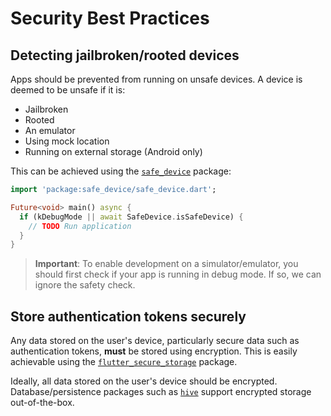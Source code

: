 # Security Best Practices

## Detecting jailbroken/rooted devices

Apps should be prevented from running on unsafe devices. A device is deemed to be unsafe if it is:

* Jailbroken
* Rooted
* An emulator
* Using mock location
* Running on external storage (Android only)

This can be achieved using the [`safe_device`](https://pub.dev/packages/safe_device) package:

```dart
import 'package:safe_device/safe_device.dart';

Future<void> main() async {
  if (kDebugMode || await SafeDevice.isSafeDevice) {
    // TODO Run application
  }
}
```

> **Important**: To enable development on a simulator/emulator, you should first check if your app is running in debug mode. If so, we can ignore the safety check.

## Store authentication tokens securely

Any data stored on the user's device, particularly secure data such as authentication tokens, **must** be stored using encryption. This is easily achievable using the [`flutter_secure_storage`](https://pub.dev/packages/flutter_secure_storage) package.

Ideally, all data stored on the user's device should be encrypted. Database/persistence packages such as [`hive`](https://pub.dev/packages/hive) support encrypted storage out-of-the-box.